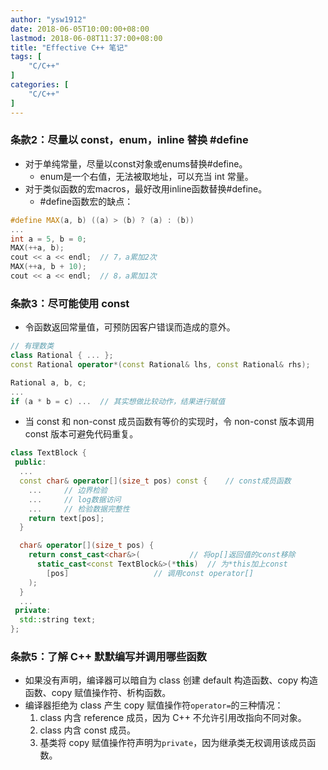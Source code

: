 ```yaml
---
author: "ysw1912"
date: 2018-06-05T10:00:00+08:00
lastmod: 2018-06-08T11:37:00+08:00
title: "Effective C++ 笔记"
tags: [
    "C/C++"
]
categories: [
    "C/C++"
]
---
```


### 条款2：尽量以 const，enum，inline 替换 #define

- 对于单纯常量，尽量以const对象或enums替换#define。
  - enum是一个右值，无法被取地址，可以充当 int 常量。
- 对于类似函数的宏macros，最好改用inline函数替换#define。
  - #define函数宏的缺点：

```cpp
#define MAX(a, b) ((a) > (b) ? (a) : (b))
...
int a = 5, b = 0;
MAX(++a, b);
cout << a << endl;  // 7，a累加2次
MAX(++a, b + 10);
cout << a << endl;  // 8，a累加1次
```

### 条款3：尽可能使用 const

- 令函数返回常量值，可预防因客户错误而造成的意外。

```cpp
// 有理数类
class Rational { ... };
const Rational operator*(const Rational& lhs, const Rational& rhs);

Rational a, b, c;
...
if (a * b = c) ...	// 其实想做比较动作，结果进行赋值
```

- 当 const 和 non-const 成员函数有等价的实现时，令 non-const 版本调用 const 版本可避免代码重复。

```cpp
class TextBlock {
 public:
  ...
  const char& operator[](size_t pos) const {	// const成员函数
    ...		// 边界检验
    ...		// log数据访问
    ...		// 检验数据完整性
    return text[pos];
  }

  char& operator[](size_t pos) {
    return const_cast<char&>(			// 将op[]返回值的const移除
      static_cast<const TextBlock&>(*this)	// 为*this加上const
        [pos]					// 调用const operator[]
    );
  }
  ...
 private:
  std::string text;
};
```

### 条款5：了解 C++ 默默编写并调用哪些函数

- 如果没有声明，编译器可以暗自为 class 创建 default 构造函数、copy 构造函数、copy 赋值操作符、析构函数。
- 编译器拒绝为 class 产生 copy 赋值操作符`operator=`的三种情况：
  1. class 内含 reference 成员，因为 C++ 不允许引用改指向不同对象。
  2. class 内含 const 成员。
  3. 基类将 copy 赋值操作符声明为`private`，因为继承类无权调用该成员函数。

